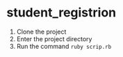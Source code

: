 # student_registrion
1. Clone the project
2. Enter the project directory
3. Run the command  `ruby scrip.rb`